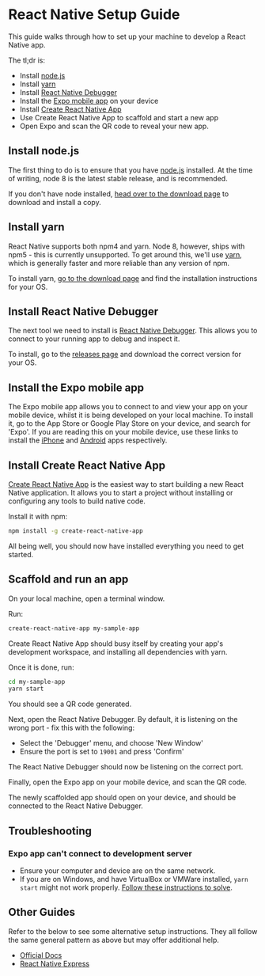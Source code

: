 # React Native Setup Guide

This guide walks through how to set up your machine to develop a React Native app.

The tl;dr is:

- Install [node.js](https://nodejs.org/en/)
- Install [yarn](https://yarnpkg.com/)
- Install [React Native Debugger](https://github.com/jhen0409/react-native-debugger)
- Install the [Expo mobile app](https://expo.io/) on your device
- Install [Create React Native App](https://github.com/react-community/create-react-native-app)
- Use Create React Native App to scaffold and start a new app
- Open Expo and scan the QR code to reveal your new app.

## Install node.js

The first thing to do is to ensure that you have [node.js](https://nodejs.org/en/) installed. At the time of writing, node 8 is the latest stable release, and is recommended.

If you don't have node installed, [head over to the download page](https://nodejs.org/en/download/) to download and install a copy.

## Install yarn

React Native supports both npm4 and yarn. Node 8, however, ships with npm5 - this is currently unsupported. To get around this, we'll use [yarn](https://yarnpkg.com/), which is generally faster and more reliable than any version of npm.

To install yarn, [go to the download page](https://yarnpkg.com/en/docs/install) and find the installation instructions for your OS.

## Install React Native Debugger

The next tool we need to install is [React Native Debugger](https://github.com/jhen0409/react-native-debugger). This allows you to connect to your running app to debug and inspect it.

To install, go to the [releases page](https://github.com/jhen0409/react-native-debugger/releases) and download the correct version for your OS.

## Install the Expo mobile app

The Expo mobile app allows you to connect to and view your app on your mobile device, whilst it is being developed on your local machine. To install it, go to the App Store or Google Play Store on your device, and search for 'Expo'. If you are reading this on your mobile device, use these links to install the [iPhone](https://itunes.apple.com/app/apple-store/id982107779?mt=8) and [Android](https://play.google.com/store/apps/details?id=host.exp.exponent) apps respectively.

## Install Create React Native App

[Create React Native App](https://github.com/react-community/create-react-native-app) is the easiest way to start building a new React Native application. It allows you to start a project without installing or configuring any tools to build native code.

Install it with npm:

``` bash
npm install -g create-react-native-app
```

All being well, you should now have installed everything you need to get started.

## Scaffold and run an app

On your local machine, open a terminal window.

Run:

``` bash
create-react-native-app my-sample-app
```

Create React Native App should busy itself by creating your app's development workspace, and installing all dependencies with yarn.

Once it is done, run:

``` bash
cd my-sample-app
yarn start
```

You should see a QR code generated.

Next, open the React Native Debugger. By default, it is listening on the wrong port - fix this with the following:

- Select the 'Debugger' menu, and choose 'New Window'
- Ensure the port is set to `19001` and press 'Confirm'

The React Native Debugger should now be listening on the correct port.

Finally, open the Expo app on your mobile device, and scan the QR code.

The newly scaffolded app should open on your device, and should be connected to the React Native Debugger.

## Troubleshooting

### Expo app can't connect to development server

- Ensure your computer and device are on the same network.
- If you are on Windows, and have VirtualBox or VMWare installed, `yarn start` might not work properly. [Follow these instructions to solve](https://github.com/react-community/create-react-native-app/issues/60#issuecomment-317104728).

## Other Guides

Refer to the below to see some alternative setup instructions. They all follow the same general pattern as above but may offer additional help.

- [Official Docs](https://facebook.github.io/react-native/docs/getting-started.html)
- [React Native Express](http://www.reactnativeexpress.com/quick_start)